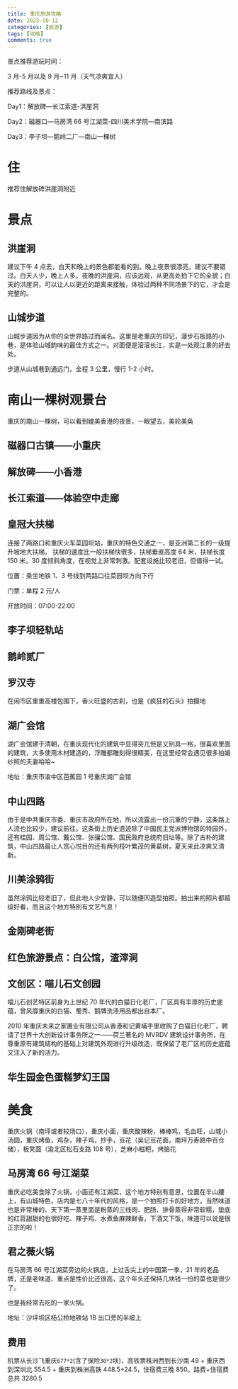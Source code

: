 ```yaml
---
title: 重庆旅游攻略
date: 2023-10-12
categories: [旅游]
tags: [攻略]
comments: true
---
```


景点推荐游玩时间：

3 月-5 月以及 9 月~11 月（天气凉爽宜人）

推荐路线及景点：

Day1：解放碑—长江索道-洪崖洞

Day2：磁器口—马房湾 66 号江湖菜-四川美术学院—南滨路

Day3：李子坝—鹅岭二厂—南山一棵树

<!-- more -->

# 住

推荐住解放碑洪崖洞附近

# 景点

## 洪崖洞

建议下午 4 点去，白天和晚上的景色都能看的到。晚上夜景很漂亮，建议不要错过。白天人少，晚上人多。夜晚的洪崖洞，应该远观，从更高处拍下它的全貌；白天的洪崖洞，可以让人以更近的距离来接触，体验过两种不同场景下的它，才会是完整的。

## 山城步道

山城步道因为从你的全世界路过而闻名。这里是老重庆的印记，漫步石板路的小巷，是体验山城韵味的最佳方式之一。对面便是滚滚长江，实是一处观江景的好去处。

步道从山城巷到通远门，全程 3 公里，慢行 1-2 小时。

# 南山一棵树观景台

重庆的南山一棵树，可以看到媲美香港的夜景，一眼望去，美轮美奂

## 磁器口古镇——小重庆

## 解放碑——小香港

## 长江索道——体验空中走廊

## 皇冠大扶梯

连接了两路口和重庆火车菜园坝站，重庆的特色交通之一，是亚洲第二长的一级提升坡地大扶梯。 扶梯的速度比一般扶梯快很多，扶梯垂直高度 64 米，扶梯长度 150 米，30 度倾斜角度，在视觉上非常刺激。配套设施比较老旧，但值得一试。

位置：乘坐地铁 1、3 号线到两路口往菜园坝方向下行

门票：单程 2 元/人

开放时间：07:00-22:00

## 李子坝轻轨站

## 鹅岭贰厂

## 罗汉寺

在闹市区重重高楼包围下，香火旺盛的古刹，也是《疯狂的石头》拍摄地

## 湖广会馆

湖广会馆建于清朝，在重庆现代化的建筑中显得突兀但是又别具一格，很喜欢里面的建筑，大多使用木材建造的，浮雕都雕刻得很精美，在这里经常会遇见很多拍婚纱照的夫妻哈哈~

地址：重庆市渝中区芭蕉园 1 号重庆湖广会馆

## 中山四路

由于是中共重庆市委、重庆市政府所在地，所以流露出一份沉重的宁静，这条路上人流也比较少，建议前往。这条街上历史遗迹除了中国民主党派博物馆的特园外，还有桂园、周公馆、戴公馆、张骧公馆、国民政府总统府旧址等。除了古朴的建筑，中山四路最让人赏心悦目的还有两列枝叶繁茂的黄葛树，夏天来此凉爽又清新。

## 川美涂鸦街

虽然涂鸦比较老旧了，但此地人少安静，可以随便凹造型拍照。拍出来的照片都超级好看，而且这个地方特别有文艺气息！

## 金刚碑老街

## 红色旅游景点：白公馆，渣滓洞

## 文创区：喵儿石文创园

喵儿石创艺特区前身为上世纪 70 年代的白猫日化老厂，厂区具有丰厚的历史底蕴，曾风靡重庆的白猫、蜀秀、鹅牌洗涤用品都出自本厂。

2010 年重庆未来之家置业有限公司从香港和记黄埔手里收购了白猫日化老厂，聘请了世界十大创新设计事务所之一——荷兰著名的 MVRDV 建筑设计事务所，在尊重原有建筑结构的基础上对建筑外观进行升级改造，既保留了老厂区的历史底蕴又注入了新的活力。

## 华生园金色蛋糕梦幻王国

# 美食

重庆火锅（南坪或者较场口），重庆小面，重庆酸辣粉，棒棒鸡，毛血旺，山城小汤圆，重庆烤鱼，鸡杂，辣子鸡，抄手，豆花（吴记豆花面，南坪万寿路中百仓储），板凳面（渝北区松石支路 108 号），芝麻小糍粑，烤脑花

## 马房湾 66 号江湖菜

重庆必吃美食除了火锅，小面还有江湖菜，这个地方特别有意思，位置在半山腰上，有山城特色，店内是七八十年代的风格，是一个拍照打卡的好地方，当然味道也是非常棒的、天下第一蒸里面是粉蒸的三线肉、肥肠、排骨蒸得非常软糯，垫底的红苕甜甜的也很好吃、辣子鸡、水煮鱼麻辣鲜香，下酒又下饭，味道可以说是很正宗的啦！

## 君之薇火锅

在马房湾 66 号江湖菜旁边的火锅店，上过舌尖上的中国第一季，21 年的老品牌，还是老味道、重点是性价比还很高，这个年头还保持几块钱一份的菜也是很少了。

也是我经常去吃的一家火锅。

地址：沙坪坝区杨公桥地铁站 1B 出口旁的半坡上

## 费用

机票从长沙飞重庆`677*2`(含了保险`30*2`块)，高铁票株洲西到长沙南 49 + 重庆西到深圳北 554.5 + 重庆到株洲高铁 448.5+24.5，住宿费三晚 850。路费+住宿费总共 3280.5
